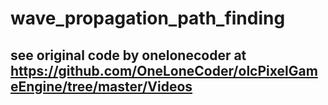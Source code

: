 # wave_propagation_path_finding
## see original code by onelonecoder at https://github.com/OneLoneCoder/olcPixelGameEngine/tree/master/Videos
